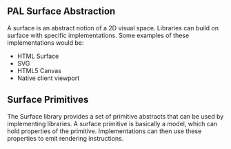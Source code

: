 ## PAL Surface Abstraction ##
A surface is an abstract notion of a 2D visual space. Libraries can build on
surface with specific implementations.  Some examples of these implementations
would be:

* HTML Surface
* SVG
* HTML5 Canvas
* Native client viewport

## Surface Primitives ##
The Surface library provides a set of primitive abstracts that can be used by
implementing libraries.  A surface primitive is basically a model, which can
hold properties of the primitive.  Implementations can then use these properties
to emit rendering instructions.